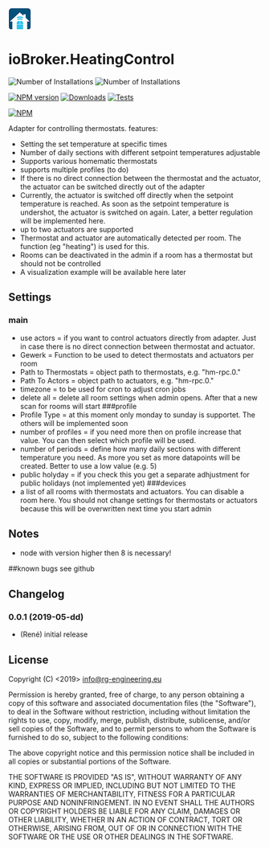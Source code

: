 ![Logo](admin/heatingcontrol.png)
# ioBroker.HeatingControl
![Number of Installations](http://iobroker.live/badges/heatingcontrol-installed.svg) ![Number of Installations](http://iobroker.live/badges/heatingcontrol-stable.svg) 

[![NPM version](https://img.shields.io/npm/v/iobroker.heatingcontrol.svg)](https://www.npmjs.com/package/iobroker.heatingcontrol)
[![Downloads](https://img.shields.io/npm/dm/iobroker.heatingcontrol.svg)](https://www.npmjs.com/package/iobroker.heatingcontrol)
[![Tests](https://travis-ci.org/rg-engineering/ioBroker.heatingcontrol.svg?branch=master)](https://travis-ci.org/rg-engineering/ioBroker.heatingcontrol)

[![NPM](https://nodei.co/npm/iobroker.heatingcontrol.png?downloads=true)](https://nodei.co/npm/iobroker.heatingcontrol/)

Adapter for controlling thermostats.
features:
* Setting the set temperature at specific times
* Number of daily sections with different setpoint temperatures adjustable
* Supports various homematic thermostats
* supports multiple profiles (to do)
* If there is no direct connection between the thermostat and the actuator, the actuator can be switched directly out of the adapter
* Currently, the actuator is switched off directly when the setpoint temperature is reached. As soon as the setpoint temperature is undershot, the actuator is switched on again. Later, a better regulation will be implemented here.
* up to two actuators are supported
* Thermostat and actuator are automatically detected per room. The function (eg "heating") is used for this.
* Rooms can be deactivated in the admin if a room has a thermostat but should not be controlled
* A visualization example will be available here later


## Settings
### main
* use actors = if you want to control actuators directly from adapter. Just in case there is no direct connection between thermostat and actuator.
* Gewerk = Function to be used to detect thermostats and actuators per room
* Path to Thermostats = object path to thermostats, e.g. "hm-rpc.0."
* Path To Actors = object path to actuators, e.g. "hm-rpc.0."
* timezone = to be used for cron to adjust cron jobs
* delete all = delete all room settings when admin opens. After that a new scan for rooms will start
###profile
* Profile Type = at this moment only monday to sunday is supportet. The others will be implemented soon
* number of profiles = if you need more then on profile increase that value. You can then select which profile will be used.
* number of periods = define how many daily sections with different temperature you need. As more you set as more datapoints will be created. Better to use a low value (e.g. 5)
* public holyday = if you check this you get a separate adhjustment for public holidays (not implemented yet)
###devices
* a list of all rooms with thermostats and actuators. You can disable a room here. You should not change settings for thermostats or actuators because this will be overwritten next time you start admin

## Notes
* node with version higher then 8 is necessary!

##known bugs
see github

## Changelog

### 0.0.1 (2019-05-dd)
* (René) initial release

## License


Copyright (C) <2019>  <info@rg-engineering.eu>

Permission is hereby granted, free of charge, to any person obtaining a copy of this software and associated documentation files (the "Software"), to deal in the Software without restriction, including without limitation the rights to use, copy, modify, merge, publish, distribute, sublicense, and/or sell copies of the Software, and to permit persons to whom the Software is furnished to do so, subject to the following conditions:

The above copyright notice and this permission notice shall be included in all copies or substantial portions of the Software.

THE SOFTWARE IS PROVIDED "AS IS", WITHOUT WARRANTY OF ANY KIND, EXPRESS OR IMPLIED, INCLUDING BUT NOT LIMITED TO THE WARRANTIES OF MERCHANTABILITY, FITNESS FOR A PARTICULAR PURPOSE AND NONINFRINGEMENT. IN NO EVENT SHALL THE AUTHORS OR COPYRIGHT HOLDERS BE LIABLE FOR ANY CLAIM, DAMAGES OR OTHER LIABILITY, WHETHER IN AN ACTION OF CONTRACT, TORT OR OTHERWISE, ARISING FROM, OUT OF OR IN CONNECTION WITH THE SOFTWARE OR THE USE OR OTHER DEALINGS IN THE SOFTWARE.

